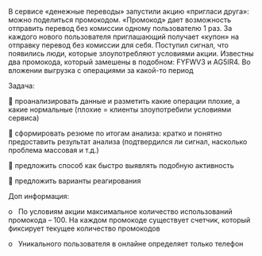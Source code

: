 В сервисе «денежные переводы» запустили акцию «пригласи друга»: можно поделиться промокодом. «Промокод» дает возможность отправить перевод без комиссии одному пользователю 1 раз. За каждого нового пользователя приглашающий получает «купон» на отправку перевод без комиссии для себя.
Поступил сигнал, что появились люди, которые злоупотребляют условиями акции. Известны два промокода, который замешены в подобном: FYFWV3 и AG5IR4. Во вложении выгрузка с операциями за какой-то период

Задача:

 проанализировать данные и разметить какие операции плохие, а какие
нормальные (плохие = клиенты злоупотребили условиями сервиса)

 сформировать резюме по итогам анализа: кратко и понятно предоставить
результат анализа (подтвердился ли сигнал, насколько проблема массовая и т.д.)

 предложить способ как быстро выявлять подобную активность

 предложить варианты реагирования

Доп информация:

o   По условиям акции максимальное количество использований промокода – 100. На
каждом промокоде существует счетчик, который фиксирует текущее количество
промокодов

o   Уникального пользователя в онлайне определяет только телефон

